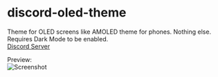 # discord-oled-theme
Theme for OLED screens like AMOLED theme for phones. Nothing else.  
Requires Dark Mode to be enabled.  
[Discord Server](https://discord.gg/5jm5P3SJF3)
  
Preview:  
![Screenshot](https://edge.dimden.dev/7420f12363.png)
